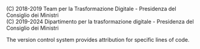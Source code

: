 (C) 2018-2019 Team per la Trasformazione Digitale - Presidenza del Consiglio dei Ministri   
(C) 2019-2024 Dipartimento per la trasformazione digitale - Presidenza del Consiglio dei Ministri

The version control system provides attribution for specific lines of code.
